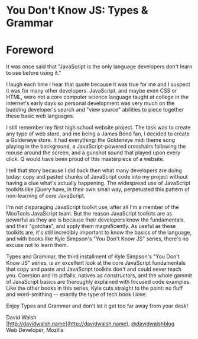 # You Don't Know JS: Types & Grammar
# Foreword

It was once said that "JavaScript is the only language developers don't learn to use before using it."

I laugh each time I hear that quote because it was true for me and I suspect it was for many other developers.  JavaScript, and maybe even CSS or HTML, were not a core computer science language taught at college in the internet's early days so personal development was very much on the budding developer's search and "view source" abilities to piece together these basic web languages.

I still remember my first high school website project.  The task was to create any type of web store, and me being a James Bond fan, I decided to create a Goldeneye store.  It had everything:  the Goldeneye midi theme song playing in the background, a JavaScript-powered crosshairs following the mouse around the screen, and a gunshot sound that played upon every click.  Q would have been proud of this masterpiece of a website.

I tell that story because I did back then what many developers are doing today:  copy and pasted chunks of JavaScript code into my project without having a clue what's actually happening.  The widespread use of JavaScript toolkits like jQuery have, in their own small way, perpetuated this pattern of non-learning of core JavaScript.

I'm not disparaging JavaScript toolkit use, after all I'm a member of the MooTools JavaScript team.  But the reason JavaScript toolkits are as powerful as they are is because their developers know the fundamentals, and their "gotchas", and apply them magnificently.  As useful as these toolkits are, it's still incredibly important to know the basics of the language, and with books like Kyle Simpson's "You Don't Know JS" series, there's  no excuse not to learn them.

Types and Grammar, the third installment of Kyle Simpson's "You Don't Know JS" series, is an excellent look at the core JavaScript fundamentals that copy and paste and JavaScript toolkits don't and could never teach you.  Coersion and its pitfalls, natives as constructors, and the whole gammit of JavaScript basics are thoroughly explained with focused code examples.  Like the other books in this series, Kyle cuts straight to the point: no fluff and word-smithing -- exactly the type of tech book I love.

Enjoy Types and Grammer and don't let it get too far away from your desk!  

David Walsh<br>
[http://davidwalsh.name](http://davidwalsh.name), [@davidwalshblog](http://twitter.com/davidwalshblog)<br>
Web Developer, Mozilla
